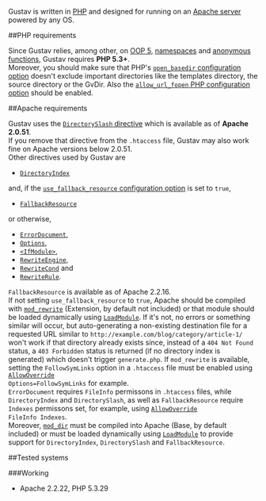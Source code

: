 Gustav is written in [PHP](http://php.net) and designed for running on an [Apache server](http://httpd.apache.org) powered by any OS.



##PHP requirements

Since Gustav relies, among other, on [OOP 5](http://php.net/manual/en/language.oop5.php), [namespaces](http://php.net/manual/en/language.namespaces.php) and [anonymous functions](http://php.net/manual/en/functions.anonymous.php), Gustav requires **PHP 5.3+**.  
Moreover, you should make sure that PHP's [`open_basedir` configuration option](http://php.net/manual/en/ini.core.php#ini.open-basedir) doesn't exclude important directories like the templates directory, the source directory or the GvDir. Also the [`allow_url_fopen` PHP configuration option](http://php.net/manual/en/filesystem.configuration.php#ini.allow-url-fopen) should be enabled.



##Apache requirements

Gustav uses the [`DirectorySlash` directive](http://httpd.apache.org/docs/2.4/mod/mod_dir.html#directoryslash) which is available as of **Apache 2.0.51**.  
If you remove that directive from the `.htaccess` file, Gustav may also work fine on Apache versions below 2.0.51.  
Other directives used by Gustav are

+   [`DirectoryIndex`](http://httpd.apache.org/docs/2.4/mod/mod_dir.html#directoryindex)

and, if the [`use_fallback_resource` configuration option](Gustav-configuration#bool-use_fallback_resource--false) is set to `true`,

+   [`FallbackResource`](http://httpd.apache.org/docs/2.4/mod/mod_dir.html#fallbackresource)

or otherwise,

+   [`ErrorDocument`](http://httpd.apache.org/docs/2.4/mod/core.html#errordocument),
+   [`Options`](http://httpd.apache.org/docs/2.4/mod/core.html#options),
+   [`<IfModule>`](http://httpd.apache.org/docs/2.4/mod/core.html#ifmodule),
+   [`RewriteEngine`](http://httpd.apache.org/docs/2.4/mod/mod_rewrite.html#rewriteengine),
+   [`RewriteCond`](http://httpd.apache.org/docs/2.4/mod/mod_rewrite.html#rewritecond) and
+   [`RewriteRule`](http://httpd.apache.org/docs/2.4/mod/mod_rewrite.html#rewriterule).

`FallbackResource` is available as of Apache 2.2.16.  
If not setting `use_fallback_resource` to `true`, Apache should be compiled with [`mod_rewrite`](http://httpd.apache.org/docs/2.4/mod/mod_rewrite.html) (Extension, by default not included) or that module should be loaded dynamically using [`LoadModule`](http://httpd.apache.org/docs/2.4/mod/mod_so.html#loadmodule). If it's not, no errors or something similar will occur, but auto-generating a non-existing destination file for a requested URL similar to `http://example.com/blog/category/article-1/` won't work if that directory already exists since, instead of a `404 Not Found` status, a `403 Forbidden` status is returned (if no directory index is generated) which doesn't trigger `generate.php`. If `mod_rewrite` is available, setting the `FollowSymLinks` option in a `.htaccess` file must be enabled using <code><a href="http://httpd.apache.org/docs/2.4/mod/core.html#allowoverride">AllowOverride</a> Options=FollowSymLinks</code> for example.  
`ErrorDocument` requires `FileInfo` permissons in `.htaccess` files, while `DirectoryIndex` and `DirectorySlash`, as well as `FallbackResource` require `Indexes` permissons set, for example, using <code><a href="http://httpd.apache.org/docs/2.4/mod/core.html#allowoverride">AllowOverride</a> FileInfo Indexes</code>.  
Moreover, [`mod_dir`](http://httpd.apache.org/docs/2.4/mod/mod_dir.html) must be compiled into Apache (Base, by default included) or must be loaded dynamically using [`LoadModule`](http://httpd.apache.org/docs/2.4/mod/mod_so.html#loadmodule) to provide support for `DirectoryIndex`, `DirectorySlash` and `FallbackResource`.



##Tested systems

###Working

+   Apache 2.2.22, PHP 5.3.29